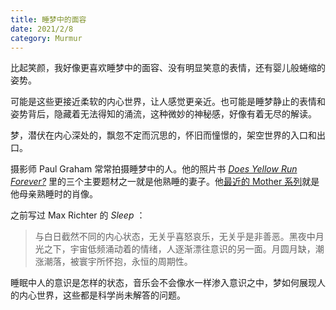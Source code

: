 ```yaml
---
title: 睡梦中的面容
date: 2021/2/8
category: Murmur
---
```


比起笑颜，我好像更喜欢睡梦中的面容、没有明显笑意的表情，还有婴儿般蜷缩的姿势。

可能是这些更接近柔软的内心世界，让人感觉更亲近。也可能是睡梦静止的表情和姿势背后，隐藏着无法得知的涌流，这种微妙的神秘感，好像有着无尽的解读。

梦，潜伏在内心深处的，飘忽不定而沉思的，怀旧而憧憬的，架空世界的入口和出口。

摄影师 Paul Graham 常常拍摄睡梦中的人。他的照片书 [_Does Yellow Run Forever?_](http://www.paulgrahamarchive.com/yellow.html) 里的三个主要题材之一就是他熟睡的妻子。他[最近的 Mother 系列](https://www.artsy.net/show/carlier-gebauer-paul-graham-mother-slash-sightless)就是他母亲熟睡时的肖像。

之前写过 Max Richter 的 _Sleep_ ：

> 与白日截然不同的内心状态，无关乎喜怒哀乐，无关乎是非善恶。黑夜中月光之下，宇宙低频涌动着的情绪，人逐渐漂往意识的另一面。月圆月缺，潮涨潮落，被寰宇所怀抱，永恒的周期性。

睡眠中人的意识是怎样的状态，音乐会不会像水一样渗入意识之中，梦如何展现人的内心世界，这些都是科学尚未解答的问题。
